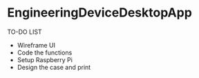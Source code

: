 # EngineeringDeviceDesktopApp

TO-DO LIST
- Wireframe UI
- Code the functions
- Setup Raspberry Pi
- Design the case and print
